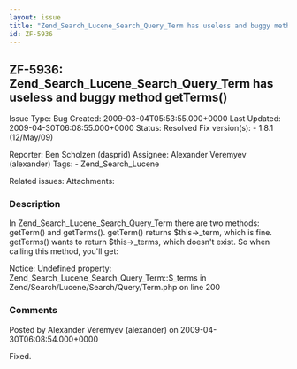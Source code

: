 ```yaml
---
layout: issue
title: "Zend_Search_Lucene_Search_Query_Term has useless and buggy method getTerms()"
id: ZF-5936
---
```


ZF-5936: Zend\_Search\_Lucene\_Search\_Query\_Term has useless and buggy method getTerms()
------------------------------------------------------------------------------------------

 Issue Type: Bug Created: 2009-03-04T05:53:55.000+0000 Last Updated: 2009-04-30T06:08:55.000+0000 Status: Resolved Fix version(s): - 1.8.1 (12/May/09)
 
 Reporter:  Ben Scholzen (dasprid)  Assignee:  Alexander Veremyev (alexander)  Tags: - Zend\_Search\_Lucene
 
 Related issues: 
 Attachments: 
### Description

In Zend\_Search\_Lucene\_Search\_Query\_Term there are two methods: getTerm() and getTerms(). getTerm() returns $this->\_term, which is fine. getTerms() wants to return $this->\_terms, which doesn't exist. So when calling this method, you'll get:

Notice: Undefined property: Zend\_Search\_Lucene\_Search\_Query\_Term::$\_terms in Zend/Search/Lucene/Search/Query/Term.php on line 200

 

 

### Comments

Posted by Alexander Veremyev (alexander) on 2009-04-30T06:08:54.000+0000

Fixed.

 

 